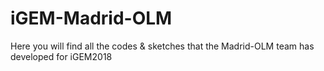 # iGEM-Madrid-OLM
Here you will find all the codes & sketches that the Madrid-OLM team has developed for iGEM2018
